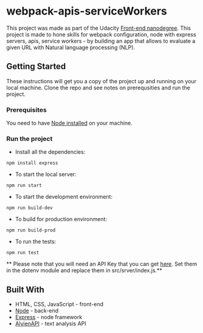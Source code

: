 # webpack-apis-serviceWorkers
This project was made as part of the Udacity [Front-end nanodegree](https://www.udacity.com/course/front-end-web-developer-nanodegree--nd0011).
This project is made to hone skills for webpack configuration, node with express servers, apis, service workers - by building an app that allows to evaluate a given URL with Natural language processing (NLP).

## Getting Started

These instructions will get you a copy of the project up and running on your local machine. Clone the repo and see notes on prerequsities and run the project.

### Prerequisites

You need to have [Node installed](https://nodejs.org/en/download/) on your machine.

### Run the project
* Install all the dependencies:
```
npm install express
```
* To start the local server:
```
npm run start
```
* To start the development environment:
```
npm run build-dev
```
* To build for production environment:
```
npm run build-prod
```
* To run the tests:
```
npm run test
```
** Please note that you will need an API Key that you can get [here](https://developer.aylien.com/signup). Set them in the dotenv module and replace them in src/srver/index.js.**

## Built With
* HTML, CSS, JavaScript - front-end
* [Node](https://nodejs.org/en/) - back-end
* [Express](https://expressjs.com/) - node framework
* [AlyienAPI](https://aylien.com/text-api/) - text analysis API
